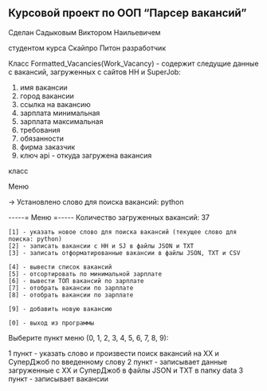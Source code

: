## Курсовой проект по ООП “Парсер вакансий”

Сделан Садыковым Виктором Наильевичем 

студентом курса Скайпро Питон разработчик 

Класс Formatted_Vacancies(Work_Vacancy) - содержит следущие данные с вакансий, загруженных с сайтов HH и SuperJob:
1. имя вакансии
2. город вакансии
3. ссылка на вакансию
4. зарплата минимальная
5. зарплата максимальная
6. требования
7. обязанности
8. фирма заказчик
9. ключ api - откуда загружена вакансия

класс 

Меню 


-> Установлено слово для поиска вакансий: python

 -----= Меню =----- 
Количество загруженных вакансий: 37

	[1] - указать новое слово для поиска вакансий (текущее слово для поиска: python)
	[2] - записать вакансии c HH и SJ в файлы JSON и TXT
	[3] - записать отформатированные вакансии в файлы JSON, TXT и CSV

	[4] - вывести список вакансий
	[5] - отсортировать по минимальной зарплате
	[6] - вывести ТОП вакансий по зарплате
	[7] - отобрать вакансии по зарплате
	[8] - отобрать вакансии по зарплате

	[9] - добавить новую вакансию

	[0] - выход из программы
Выберите пункт меню (0, 1, 2, 3, 4, 5, 6, 7, 8, 9): 

1 пункт - указать слово и произвести поиск вакансий на ХХ и СуперДжоб по введенному слову
2 пункт - записывает данные загруженные с ХХ и СуперДжоб в файлы JSON и TXT в папку data 
3 пункт - записывает вакансии 
